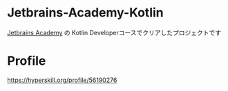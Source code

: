 # Jetbrains-Academy-Kotlin
[Jetbrains Academy](https://www.jetbrains.com/ja-jp/academy/) の Kotlin Developerコースでクリアしたプロジェクトです

# Profile
https://hyperskill.org/profile/56190276

